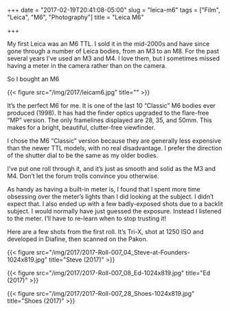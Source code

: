 +++
date = "2017-02-19T20:41:08-05:00"
slug = "leica-m6"
tags = ["Film", "Leica", "M6", "Photography"]
title = "Leica M6"

+++



My first Leica was an M6 TTL. I sold it in the mid-2000s and have since
gone through a number of Leica bodies, from an M3 to an M8. For the past
several years I’ve used an M3 and M4. I love them, but I sometimes
missed having a meter in the camera rather than on the camera.

So I bought an M6

{{< figure src="/img/2017/leicam6.jpg" title="" >}}

It’s the perfect M6 for me. It is one of the last 10 “Classic” M6 bodies
ever produced (1998). It has had the finder optics upgraded to the
flare-free “MP” version. The only framelines displayed are 28, 35, and
50mm. This makes for a bright, beautiful, clutter-free viewfinder.

I chose the M6 “Classic” version because they are generally less
expensive than the newer TTL models, with no real disadvantage. I prefer
the direction of the shutter dial to be the same as my older bodies.

I’ve put one roll through it, and it’s just as smooth and solid as the
M3 and M4. Don’t let the forum trolls convince you otherwise.

As handy as having a built-in meter is, I found that I spent more time
obsessing over the meter’s lights than I did looking at the subject. I
didn’t expect that. I also ended up with a few badly-exposed shots due
to a backlit subject. I would normally have just guessed the exposure.
Instead I listened to the meter. I’ll have to re-learn when to stop
trusting it!

Here are a few shots from the first roll. It’s Tri-X, shot at 1250 ISO
and developed in Diafine, then scanned on the Pakon.

{{< figure src="/img/2017/2017-Roll-007_04_Steve-at-Founders-1024x819.jpg" title="Steve (2017)" >}}

{{< figure src="/img/2017/2017-Roll-007_08_Ed-1024x819.jpg" title="Ed (2017)" >}}

{{< figure src="/img/2017/2017-Roll-007_28_Shoes-1024x819.jpg" title="Shoes (2017)" >}}
